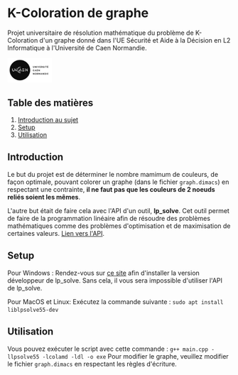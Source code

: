 # K-Coloration de graphe

Projet universitaire de résolution mathématique du problème de K-Coloration d'un graphe donné dans l'UE Sécurité et Aide à la Décision en L2 Informatique à l'Université de Caen Normandie.

<img src="logo-UNICAEN.jpg" style="width: 100px;" />


## Table des matières
1. [Introduction au sujet](#introduction)
2. [Setup](#setup)
3. [Utilisation](#utilisation)

## Introduction
Le but du projet est de déterminer le nombre mamimum de couleurs, de façon optimale, pouvant colorer un graphe (dans le fichier `graph.dimacs`) en respectant une contrainte, **il ne faut pas que les couleurs de 2 noeuds reliés soient les mêmes**. 

L'autre but était de faire cela avec l'API d'un outil, **lp_solve**. Cet outil permet de faire de la programmation linéaire afin de résoudre des problèmes mathématiques comme des problèmes d'optimisation et de maximisation de certaines valeurs. [Lien vers l'API](http://lpsolve.sourceforge.net/5.5/lp_solveAPIreference.htm).

## Setup
Pour Windows :
Rendez-vous sur [ce site](http://lpsolve.sourceforge.net/5.5/distribution.htm) afin d'installer la version développeur de lp_solve. Sans cela, il vous sera impossible d'utiliser l'API de lp_solve.

Pour MacOS et Linux:
Exécutez la commande suivante : ```sudo apt install liblpsolve55-dev```

## Utilisation
Vous pouvez exécuter le script avec cette commande : ```g++ main.cpp -llpsolve55 -lcolamd -ldl -o exe```
Pour modifier le graphe, veuillez modifier le fichier `graph.dimacs` en respectant les règles d'écriture.
